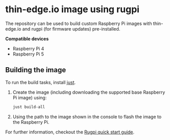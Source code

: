 # thin-edge.io image using rugpi

The repository can be used to build custom Raspberry Pi images with thin-edge.io and rugpi (for firmware updates) pre-installed.

**Compatible devices**

* Raspberry Pi 4
* Raspberry Pi 5

## Building the image

To run the build tasks, install [just](https://just.systems/man/en/chapter_5.html).

1. Create the image (including downloading the supported base Raspberry Pi image) using:

    ```sh
    just build-all
    ```

2. Using the path to the image shown in the console to flash the image to the Raspberry Pi.

For further information, checkout the [Rugpi quick start guide](https://oss.silitics.com/rugpi/docs/getting-started).
